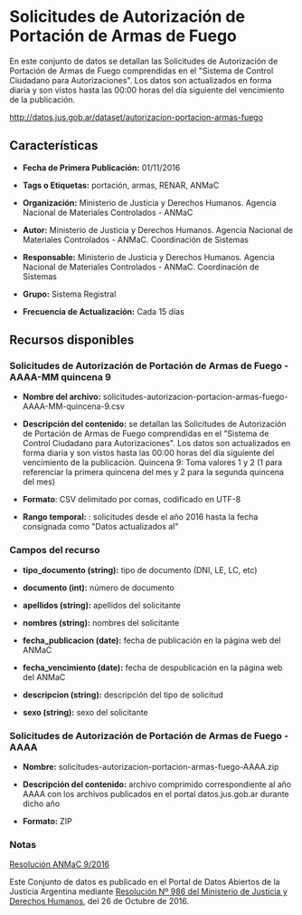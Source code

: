 Solicitudes de Autorización de Portación de Armas de Fuego
==========================================================

En este conjunto de datos se detallan las Solicitudes de Autorización de Portación de Armas de Fuego comprendidas en el "Sistema de Control Ciudadano para Autorizaciones". Los datos son actualizados en forma diaria y son vistos hasta las 00:00 horas del día siguiente del vencimiento de la publicación.

http://datos.jus.gob.ar/dataset/autorizacion-portacion-armas-fuego

Características
---------------

-	**Fecha de Primera Publicación:** 01/11/2016

-	**Tags o Etiquetas:** portación, armas, RENAR, ANMaC

-	**Organización:** Ministerio de Justicia y Derechos Humanos. Agencia Nacional de Materiales Controlados - ANMaC 

-	**Autor:** Ministerio de Justicia y Derechos Humanos. Agencia Nacional de Materiales Controlados - ANMaC. Coordinación de Sistemas

-	**Responsable:** Ministerio de Justicia y Derechos Humanos. Agencia Nacional de Materiales Controlados - ANMaC. Coordinación de Sistemas

-	**Grupo:** Sistema Registral

-	**Frecuencia de Actualización:** Cada 15 días

Recursos disponibles
--------------------

### Solicitudes de Autorización de Portación de Armas de Fuego - AAAA-MM quincena 9

-	**Nombre del archivo:** solicitudes-autorizacion-portacion-armas-fuego-AAAA-MM-quincena-9.csv

-	**Descripción del contenido:** se detallan las Solicitudes de Autorización de Portación de Armas de Fuego comprendidas en el "Sistema de Control Ciudadano para Autorizaciones". Los datos son actualizados en forma diaria y son vistos hasta las 00:00 horas del día siguiente del vencimiento de la publicación. Quincena 9: Toma valores 1 y 2 (1 para referenciar la primera quincena del mes y 2 para la segunda quincena del mes)

-	**Formato**: CSV delimitado por comas, codificado en UTF-8

-	**Rango temporal:** : solicitudes desde el año 2016 hasta la fecha consignada como "Datos actualizados al"

### Campos del recurso

- **tipo_documento (string):** tipo de documento (DNI, LE, LC, etc)

-	**documento (int):** número de documento

-	**apellidos (string):** apellidos del solicitante

-	**nombres (string):** nombres del solicitante

-	**fecha_publicacion (date):** fecha de publicación en la página web del ANMaC

-	**fecha_vencimiento (date):** fecha de despublicación en la página web del ANMaC

-	**descripcion (string):** descripción del tipo de solicitud

-	**sexo (string):** sexo del solicitante

### Solicitudes de Autorización de Portación de Armas de Fuego - AAAA

-   **Nombre:** solicitudes-autorizacion-portacion-armas-fuego-AAAA.zip

-   **Descripción del contenido:** archivo comprimido correspondiente al año AAAA con los archivos publicados en el portal datos.jus.gob.ar durante dicho año

-   **Formato:** ZIP

### Notas

[Resolución ANMaC 9/2016](http://servicios.infoleg.gob.ar/infolegInternet/anexos/265000-269999/265340/norma.htm)

Este Conjunto de datos es publicado en el Portal de Datos Abiertos de la Justicia Argentina mediante [Resolución Nº 986 del Ministerio de Justicia y Derechos Humanos](http://datos.jus.gob.ar/resoluciones/RESOL-2016-986-E-APN-MJ.pdf), del 26 de Octubre de 2016.


